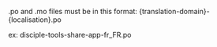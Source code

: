 .po and .mo files must be in this format:
{translation-domain}-{localisation}.po

ex:
disciple-tools-share-app-fr_FR.po
